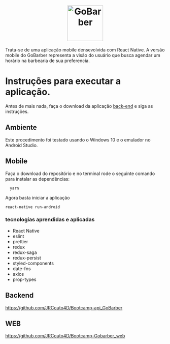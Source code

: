 <h1 align="center" display="flex" flexDirection="column">
  <img alt="GoBarber" title="GoBarber" src="https://play-lh.googleusercontent.com/KXeyZCwYdhmXATiNH5UzwkweYesVpsGacL6PQEddho5jOsbu1fX-PFvXtJwKrRQ3TdU" width="112px" />
</h1>

<span align="center">
  Trata-se de uma aplicação mobile densevolvida com React Native. A versão mobile do GoBarber representa a visão do usuário que busca agendar um horário na barbearia de sua preferencia.
</span>

# Instruções para executar a aplicação.

Antes de mais nada, faça o download da aplicação <a href="https://github.com/JRCouto4D/Bootcamp-api_GoBarber">back-end</a> e siga as instruções.

## Ambiente 

Este procedimento foi testado usando o Windows 10 e o emulador no Android Studio.

## Mobile

Faça o download do repositório e no terminal rode o seguinte comando para instalar as dependências:

```
  yarn
```

Agora basta iniciar a aplicação 

```
react-native run-android
```

### tecnologias aprendidas e aplicadas

- React Native
- eslint
- prettier
- redux
- redux-saga
- redux-persist
- styled-components
- date-fns
- axios
- prop-types

## Backend

https://github.com/JRCouto4D/Bootcamp-api_GoBarber

## WEB

https://github.com/JRCouto4D/Bootcamp-Gobarber_web
